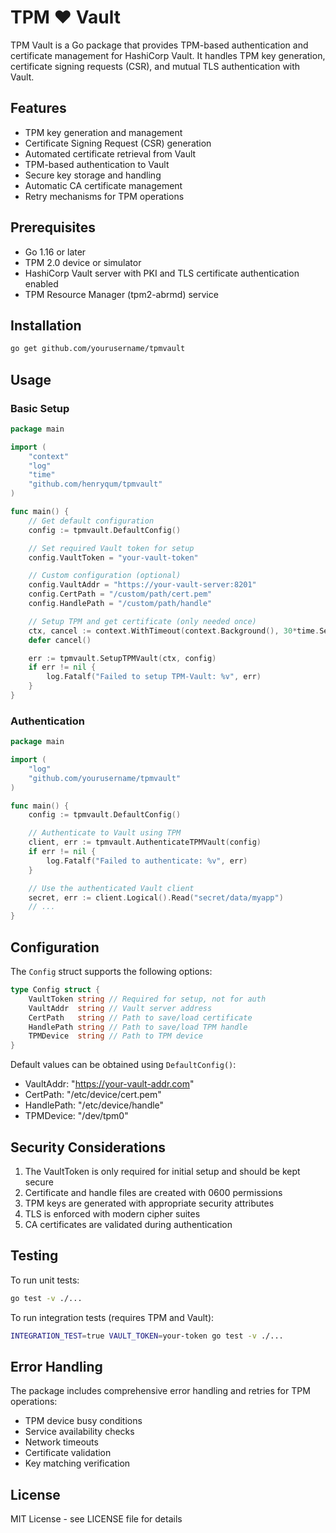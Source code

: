 # TPM ❤️ Vault

TPM Vault is a Go package that provides TPM-based authentication and certificate management for HashiCorp Vault. It handles TPM key generation, certificate signing requests (CSR), and mutual TLS authentication with Vault.

## Features

- TPM key generation and management
- Certificate Signing Request (CSR) generation
- Automated certificate retrieval from Vault
- TPM-based authentication to Vault
- Secure key storage and handling
- Automatic CA certificate management
- Retry mechanisms for TPM operations

## Prerequisites

- Go 1.16 or later
- TPM 2.0 device or simulator
- HashiCorp Vault server with PKI and TLS certificate authentication enabled
- TPM Resource Manager (tpm2-abrmd) service

## Installation

```bash
go get github.com/yourusername/tpmvault
```

## Usage

### Basic Setup

```go
package main

import (
    "context"
    "log"
    "time"
    "github.com/henryqum/tpmvault"
)

func main() {
    // Get default configuration
    config := tpmvault.DefaultConfig()

    // Set required Vault token for setup
    config.VaultToken = "your-vault-token"

    // Custom configuration (optional)
    config.VaultAddr = "https://your-vault-server:8201"
    config.CertPath = "/custom/path/cert.pem"
    config.HandlePath = "/custom/path/handle"

    // Setup TPM and get certificate (only needed once)
    ctx, cancel := context.WithTimeout(context.Background(), 30*time.Second)
    defer cancel()

    err := tpmvault.SetupTPMVault(ctx, config)
    if err != nil {
        log.Fatalf("Failed to setup TPM-Vault: %v", err)
    }
}
```

### Authentication

```go
package main

import (
    "log"
    "github.com/yourusername/tpmvault"
)

func main() {
    config := tpmvault.DefaultConfig()

    // Authenticate to Vault using TPM
    client, err := tpmvault.AuthenticateTPMVault(config)
    if err != nil {
        log.Fatalf("Failed to authenticate: %v", err)
    }

    // Use the authenticated Vault client
    secret, err := client.Logical().Read("secret/data/myapp")
    // ...
}
```

## Configuration

The `Config` struct supports the following options:

```go
type Config struct {
    VaultToken string // Required for setup, not for auth
    VaultAddr  string // Vault server address
    CertPath   string // Path to save/load certificate
    HandlePath string // Path to save/load TPM handle
    TPMDevice  string // Path to TPM device
}
```

Default values can be obtained using `DefaultConfig()`:

- VaultAddr: "https://your-vault-addr.com"
- CertPath: "/etc/device/cert.pem"
- HandlePath: "/etc/device/handle"
- TPMDevice: "/dev/tpm0"

## Security Considerations

1. The VaultToken is only required for initial setup and should be kept secure
2. Certificate and handle files are created with 0600 permissions
3. TPM keys are generated with appropriate security attributes
4. TLS is enforced with modern cipher suites
5. CA certificates are validated during authentication

## Testing

To run unit tests:

```bash
go test -v ./...
```

To run integration tests (requires TPM and Vault):

```bash
INTEGRATION_TEST=true VAULT_TOKEN=your-token go test -v ./...
```

## Error Handling

The package includes comprehensive error handling and retries for TPM operations:

- TPM device busy conditions
- Service availability checks
- Network timeouts
- Certificate validation
- Key matching verification

## License

MIT License - see LICENSE file for details
